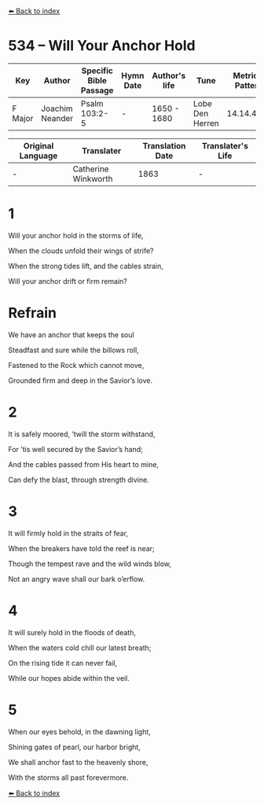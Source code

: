 [⬅️ Back to index](../README.md)

# 534 – Will Your Anchor Hold

Key | Author   | Specific Bible Passage     |Hymn Date |Author's life |Tune |Metrical Pattern   |Composer/Source                                                                                        
-- | --------- | ---------------------------|----------|--------------|-----|-------------------|-------------   
F Major  | Joachim Neander      | Psalm 103:2-5 | -  | 1650 - 1680 | Lobe Den Herren | 14.14.4.7.8 | Chorale Book for England, 1863 

Original Language | Translater | Translation Date   | Translater's Life     
----------------- | --------- | --------------------|-------------   
\-  | Catherine Winkworth      | 1863 | -  | 1827 - 1878 



# 1

Will your anchor hold in the storms of life,

When the clouds unfold their wings of strife?

When the strong tides lift, and the cables strain,

Will your anchor drift or firm remain?



# Refrain

We have an anchor that keeps the soul

Steadfast and sure while the billows roll,

Fastened to the Rock which cannot move,

Grounded firm and deep in the Savior’s love.



# 2

It is safely moored, ’twill the storm withstand,

For ’tis well secured by the Savior’s hand;

And the cables passed from His heart to mine,

Can defy the blast, through strength divine.



# 3

It will firmly hold in the straits of fear,

When the breakers have told the reef is near;

Though the tempest rave and the wild winds blow,

Not an angry wave shall our bark o’erflow.



# 4

It will surely hold in the floods of death,

When the waters cold chill our latest breath;

On the rising tide it can never fail,

While our hopes abide within the veil.



# 5

When our eyes behold, in the dawning light,

Shining gates of pearl, our harbor bright,

We shall anchor fast to the heavenly shore,

With the storms all past forevermore.

[⬅️ Back to index](../README.md)
